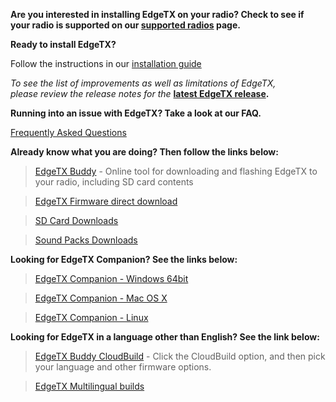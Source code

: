 
**Are you interested in installing EdgeTX on your radio? Check to see if your radio is supported on our [supported radios](supportedradios.md) page.**

**Ready to install EdgeTX?** 

Follow the instructions in our  [installation guide](https://edgetx.gitbook.io/edgetx-user-manual/edgetx-user-manual/installing-and-updating-edgetx)

*To see the list of improvements as well as limitations of EdgeTX,  
please review the release notes for the* **[latest EdgeTX release](https://github.com/EdgeTX/edgetx/releases/latest).**

**Running into an issue with EdgeTX? Take a look at our FAQ.** 

[Frequently Asked Questions](faq.md)

**Already know what you are doing? Then follow the links below:**

> [EdgeTX Buddy](https://buddy.edgetx.org/) - Online tool for downloading and flashing EdgeTX to your radio, including SD card contents

> [EdgeTX Firmware direct download](https://github.com/EdgeTX/edgetx/releases/download/v2.10.6/edgetx-firmware-v2.10.6.zip)

> [SD Card Downloads](https://github.com/EdgeTX/edgetx-sdcard/releases)

> [Sound Packs Downloads](https://github.com/EdgeTX/edgetx-sdcard-sounds/releases)

**Looking for EdgeTX Companion? See the links below:**

>[EdgeTX Companion - Windows 64bit](https://github.com/EdgeTX/edgetx/releases/download/v2.10.6/edgetx-cpn-win64-v2.10.6.zip)

>[EdgeTX Companion - Mac OS X](https://github.com/EdgeTX/edgetx/releases/download/v2.10.6/edgetx-cpn-osx-v2.10.6.zip)

>[EdgeTX Companion - Linux](https://github.com/EdgeTX/edgetx/releases/download/v2.10.6/edgetx-cpn-linux-v2.10.6.zip)

**Looking for EdgeTX in a language other than English? See the link below:**

> [EdgeTX Buddy CloudBuild](https://buddy.edgetx.org/) - Click the CloudBuild option, and then pick your language and other firmware options.

>[EdgeTX Multilingual builds](https://github.com/pfeerick/lang-firmwares/releases/tag/v2.10.6)

